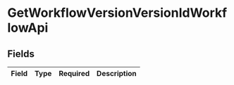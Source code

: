 # GetWorkflowVersionVersionIdWorkflowApi


## Fields

| Field       | Type        | Required    | Description |
| ----------- | ----------- | ----------- | ----------- |